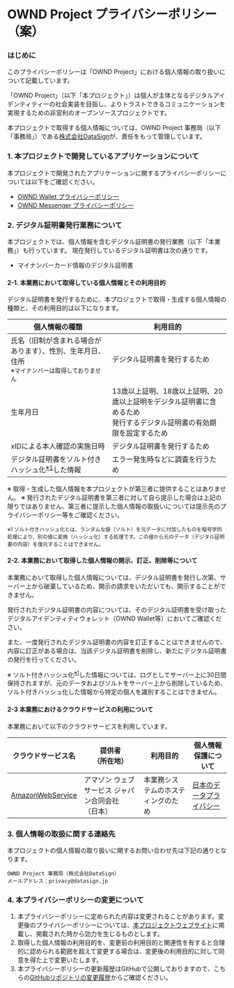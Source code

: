 OWND Project プライバシーポリシー（案）
========

### はじめに

このプライバシーポリシーは「OWND Project」における個人情報の取り扱いについて記載しています。

「OWND Project」（以下「本プロジェクト」）は個人が主体となるデジタルアイデンティティーの社会実装を目指し、よりトラストできるコミュニケーションを実現するための非営利のオープンソースプロジェクトです。

本プロジェクトで取得する個人情報については、OWND Project 事務局（以下「事務局」）である[株式会社DataSign](https://datasign.jp)が、責任をもって管理しています。

### 1. 本プロジェクトで開発しているアプリケーションについて

本プロジェクトで開発されたアプリケーションに関するプライバシーポリシーについては以下をご確認ください。

- [OWND Wallet プライバシーポリシー](https://github.com/OWND-Project/terms/blob/main/wallet/privacy-policy.md)
- [OWND Messenger プライバシーポリシー](https://github.com/OWND-Project/terms/blob/main/messenger/privacy-policy.md)

### 2. デジタル証明書発行業務について

本プロジェクトでは、個人情報を含むデジタル証明書の発行業務（以下「本業務」）も行っています。
現在発行しているデジタル証明書は次の通りです。

- マイナンバーカード情報のデジタル証明書

#### 2-1. 本業務において取得している個人情報とその利用目的

デジタル証明書を発行するために、本プロジェクトで取得・生成する個人情報の種類と、その利用目的は以下になります。

| 個人情報の種類 | 利用目的 |
----|----
| 氏名（旧制が含まれる場合があります）、性別、生年月日、住所<br><small>※マイナンバーは取得しておりません<small> | デジタル証明書を発行するため |
| 生年月日 | 13歳以上証明、18歳以上証明、20歳以上証明をデジタル証明書に含めるため<br>発行するデジタル証明書の有効期限を設定するため |
| xIDによる本人確認の実施日時 | デジタル証明書を発行するため |
| デジタル証明書をソルト付きハッシュ化<sup>[※1](#note1)</sup>した情報 | エラー発生時などに調査を行うため |

※ 取得・生成した個人情報を本プロジェクトが第三者に提供することはありません。
※ 発行されたデジタル証明書を第三者に対して自ら提示した場合は上記の限りではありません、第三者に提示した個人情報の取扱いについては提示先のプライバシーポリシー等をご確認ください。

<small id="note1">※1 ソルト付きハッシュ化とは、ランダムな値（ソルト）を元データに付加したものを暗号学的処理により、別の値に変換（ハッシュ化）する処理です。この値から元のデータ（デジタル証明書の内容）を復元することはできません。</small>

#### 2-2. 本業務において取得した個人情報の開示、訂正、削除等について

本業務において取得した個人情報については、デジタル証明書を発行し次第、サーバー上から破棄しているため、開示の請求をいただいても、開示することができません。

発行されたデジタル証明書の内容については、そのデジタル証明書を受け取ったデジタルアイデンティティウォレット（OWND Wallet等）においてご確認ください。

また、一度発行されたデジタル証明書の内容を訂正することはできませんので、内容に訂正がある場合は、当該デジタル証明書を削除し、新たにデジタル証明書の発行を行ってください。

※ ソルト付きハッシュ化<sup>[※1](#note1)</sup>した情報については、ログとしてサーバー上に30日間保持されますが、元のデータおよびソルトをサーバー上から削除しているため、ソルト付きハッシュ化した情報から特定の個人を識別することはできません。

#### 2-3 本業務におけるクラウドサービスの利用について

本業務において以下のクラウドサービスを利用しています。

| クラウドサービス名 | 提供者<br>（所在地） | 利用目的 | 個人情報保護について |
| ---- | ---- | ---- | ---- |
| [AmazonWebService](https://aws.amazon.com/) | アマゾン ウェブ サービス ジャパン合同会社<br>（日本） | 本業務システムのホスティングのため | [日本のデータプライバシー](https://aws.amazon.com/jp/compliance/japan-data-privacy/) |

### 3. 個人情報の取扱に関する連絡先

本プロジェクトの個人情報の取り扱いに関するお問い合わせ先は下記の通りとなります。

    OWND Project 事務局（株式会社DataSign）
    メールアドレス：privacy@datasign.jp

### 4. 本プライバシーポリシーの変更について

1. 本プライバシーポリシーに定められた内容は変更されることがあります。変更後のプライバシーポリシーについては、[本プロジェクトウェブサイト](https://ownd-project.com/)に掲載し、掲載された時から効力を生じるものとします。
2. 取得した個人情報の利用目的を、変更前の利用目的と関連性を有すると合理的に認められる範囲を超えて変更する場合は、変更後の利用目的に対して同意を得た上で変更いたします。
3. 本プライバシーポリシーの更新履歴はGitHubで公開しておりますので、こちらの[GitHubリポジトリの変更履歴](https://github.com/OWND-Project/terms/commits/main/project/privacy-policy.md)からご確認ください。